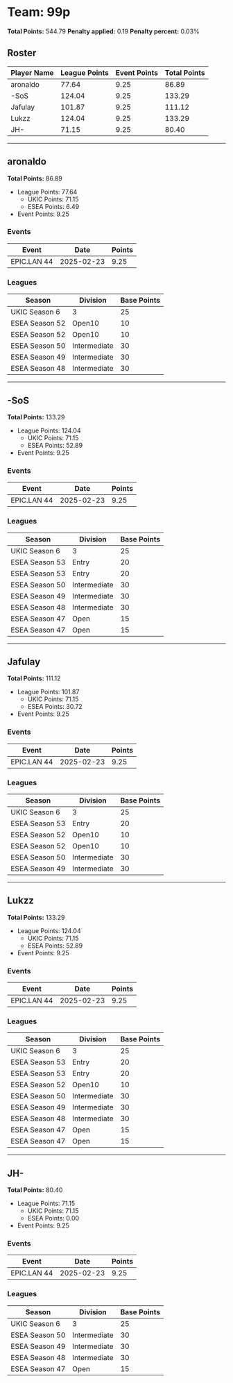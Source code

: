 # Team: 99p

**Total Points:** 544.79
**Penalty applied:** 0.19
**Penalty percent:** 0.03%

## Roster
| Player Name | League Points | Event Points | Total Points |
|-------------|--------------|--------------|-------------|
| aronaldo | 77.64 | 9.25 | 86.89 |
| -SoS | 124.04 | 9.25 | 133.29 |
| Jafulay | 101.87 | 9.25 | 111.12 |
| Lukzz | 124.04 | 9.25 | 133.29 |
| JH- | 71.15 | 9.25 | 80.40 |

---

## aronaldo

**Total Points:** 86.89

- League Points: 77.64
  - UKIC Points: 71.15
  - ESEA Points: 6.49
- Event Points: 9.25

### Events
| Event | Date | Points |
|-------|------|--------|
| EPIC.LAN 44 | 2025-02-23 | 9.25 |
### Leagues
| Season | Division | Base Points |
|--------|----------|-------------|
| UKIC Season 6 | 3 | 25 |
| ESEA Season 52 | Open10 | 10 |
| ESEA Season 52 | Open10 | 10 |
| ESEA Season 50 | Intermediate | 30 |
| ESEA Season 49 | Intermediate | 30 |
| ESEA Season 48 | Intermediate | 30 |
---

## -SoS

**Total Points:** 133.29

- League Points: 124.04
  - UKIC Points: 71.15
  - ESEA Points: 52.89
- Event Points: 9.25

### Events
| Event | Date | Points |
|-------|------|--------|
| EPIC.LAN 44 | 2025-02-23 | 9.25 |
### Leagues
| Season | Division | Base Points |
|--------|----------|-------------|
| UKIC Season 6 | 3 | 25 |
| ESEA Season 53 | Entry | 20 |
| ESEA Season 53 | Entry | 20 |
| ESEA Season 50 | Intermediate | 30 |
| ESEA Season 49 | Intermediate | 30 |
| ESEA Season 48 | Intermediate | 30 |
| ESEA Season 47 | Open | 15 |
| ESEA Season 47 | Open | 15 |
---

## Jafulay

**Total Points:** 111.12

- League Points: 101.87
  - UKIC Points: 71.15
  - ESEA Points: 30.72
- Event Points: 9.25

### Events
| Event | Date | Points |
|-------|------|--------|
| EPIC.LAN 44 | 2025-02-23 | 9.25 |
### Leagues
| Season | Division | Base Points |
|--------|----------|-------------|
| UKIC Season 6 | 3 | 25 |
| ESEA Season 53 | Entry | 20 |
| ESEA Season 52 | Open10 | 10 |
| ESEA Season 52 | Open10 | 10 |
| ESEA Season 50 | Intermediate | 30 |
| ESEA Season 49 | Intermediate | 30 |
---

## Lukzz

**Total Points:** 133.29

- League Points: 124.04
  - UKIC Points: 71.15
  - ESEA Points: 52.89
- Event Points: 9.25

### Events
| Event | Date | Points |
|-------|------|--------|
| EPIC.LAN 44 | 2025-02-23 | 9.25 |
### Leagues
| Season | Division | Base Points |
|--------|----------|-------------|
| UKIC Season 6 | 3 | 25 |
| ESEA Season 53 | Entry | 20 |
| ESEA Season 53 | Entry | 20 |
| ESEA Season 52 | Open10 | 10 |
| ESEA Season 50 | Intermediate | 30 |
| ESEA Season 49 | Intermediate | 30 |
| ESEA Season 48 | Intermediate | 30 |
| ESEA Season 47 | Open | 15 |
| ESEA Season 47 | Open | 15 |
---

## JH-

**Total Points:** 80.40

- League Points: 71.15
  - UKIC Points: 71.15
  - ESEA Points: 0.00
- Event Points: 9.25

### Events
| Event | Date | Points |
|-------|------|--------|
| EPIC.LAN 44 | 2025-02-23 | 9.25 |
### Leagues
| Season | Division | Base Points |
|--------|----------|-------------|
| UKIC Season 6 | 3 | 25 |
| ESEA Season 50 | Intermediate | 30 |
| ESEA Season 49 | Intermediate | 30 |
| ESEA Season 48 | Intermediate | 30 |
| ESEA Season 47 | Open | 15 |